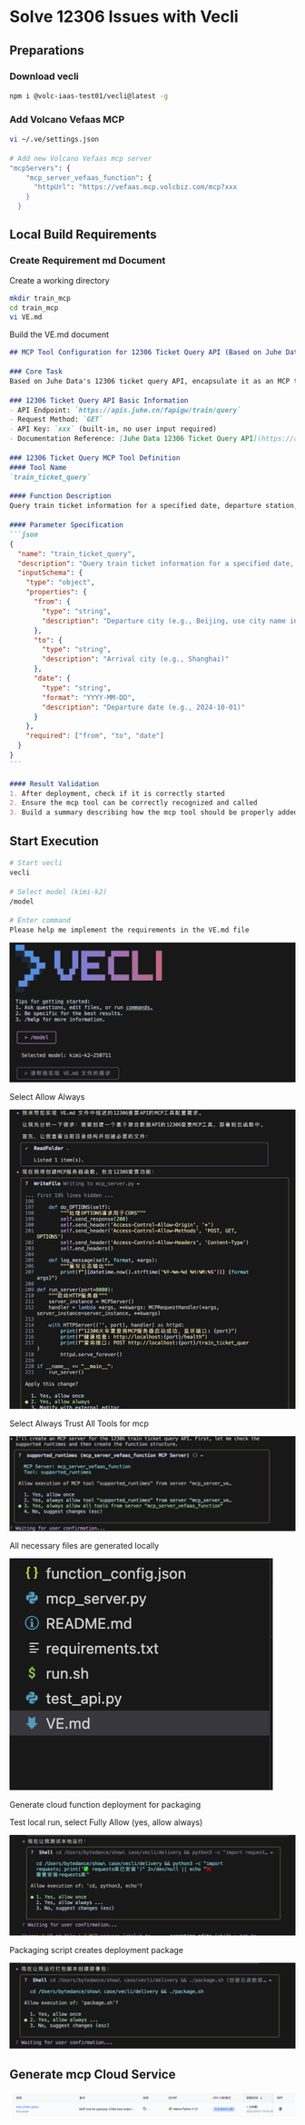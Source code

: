 # Solve 12306 Issues with Vecli

## Preparations
### Download vecli

```Bash
npm i @volc-iaas-test01/vecli@latest -g
```

### Add Volcano Vefaas MCP

```Bash
vi ~/.ve/settings.json

# Add new Volcano Vefaas mcp server
"mcpServers": {
    "mcp_server_vefaas_function": {
      "httpUrl": "https://vefaas.mcp.volcbiz.com/mcp?xxx
    }
  }
```

## Local Build Requirements

### Create Requirement md Document

Create a working directory

```Bash
mkdir train_mcp
cd train_mcp
vi VE.md
```

Build the VE.md document

~~~Markdown
## MCP Tool Configuration for 12306 Ticket Query API (Based on Juhe Data API)

### Core Task
Based on Juhe Data's 12306 ticket query API, encapsulate it as an MCP tool and directly call the mcp tool mcp_server_vefaas_function to deploy the product to the cloud platform with the name `train_ticket_query`. The produced MCP must be correctly recognizable and callable.

### 12306 Ticket Query API Basic Information
- API Endpoint: `https://apis.juhe.cn/fapigw/train/query`
- Request Method: `GET`
- API Key: `xxx` (built-in, no user input required)
- Documentation Reference: [Juhe Data 12306 Ticket Query API](https://apis.juhe.cn/fapigw/train/query)

### 12306 Ticket Query MCP Tool Definition
#### Tool Name
`train_ticket_query`

#### Function Description
Query train ticket information for a specified date, departure station, and arrival station, returning train number, time, seat type, and ticket availability status.

#### Parameter Specification
```json
{
  "name": "train_ticket_query",
  "description": "Query train ticket information for a specified date, departure station, and arrival station, returning train number, time, seat type, and ticket availability status.",
  "inputSchema": {
    "type": "object",
    "properties": {
      "from": {
        "type": "string",
        "description": "Departure city (e.g., Beijing, use city name instead of station name)"
      },
      "to": {
        "type": "string",
        "description": "Arrival city (e.g., Shanghai)"
      },
      "date": {
        "type": "string",
        "format": "YYYY-MM-DD",
        "description": "Departure date (e.g., 2024-10-01)"
      }
    },
    "required": ["from", "to", "date"]
  }
}
```

#### Result Validation
1. After deployment, check if it is correctly started
2. Ensure the mcp tool can be correctly recognized and called
3. Build a summary describing how the mcp tool should be properly added and used
~~~

## Start Execution

```Bash
# Start vecli
vecli

# Select model (kimi-k2)
/model

# Enter command
Please help me implement the requirements in the VE.md file
```

![img](/demo1.png)

Select Allow Always

![img](/demo2.png)

Select Always Trust All Tools for mcp

![img](/demo3.png)

All necessary files are generated locally

![img](/demo4.png)

Generate cloud function deployment for packaging

Test local run, select Fully Allow (yes, allow always)

![img](/demo5.png)

Packaging script creates deployment package

![img](/demo6.png)

## Generate mcp Cloud Service

![img](/demo7.png)
